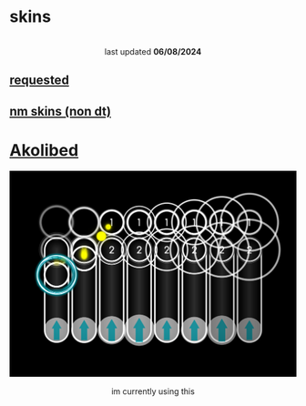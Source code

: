 # skins
<p align="center">
<br>
last updated <b>06/08/2024</b>
</p>

## [requested](https://github.com/0icj/skins/blob/main/Requested.md)
## [nm skins (non dt)](https://github.com/0icj/skins/blob/main/README.md)

# [Akolibed](https://github.com/0icj/skins/raw/main/DT/Akolibed.osk)
[![](https://github.com/0icj/skins/raw/main/DT/preview/Akolibed.png?raw=true)](https://github.com/0icj/skins/raw/main/DT/Akolibed.osk)
<p align="center">
im currently using this
</p>

